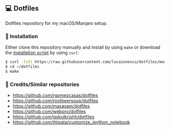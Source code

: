 ## 💻 Dotfiles
Dotfiles repository for my macOS/Manjaro setup.

### 🔑 Installation
Either clone this repository manually and install by using `make` or download the [installation script](https://github.com/lucaionescu/dotfiles/blob/master/get_dotfiles.sh) by using `curl`:

```bash
$ curl -fsSl https://raw.githubusercontent.com/lucaionescu/dotfiles/master/get_dotfiles.sh | sh
$ cd ~/dotfiles
$ make
```

### 🙏 Credits/Similar repositories
 - https://github.com/rgomezcasas/dotfiles
 - https://github.com/rootbeersoup/dotfiles
 - https://github.com/masasam/dotfiles
 - https://github.com/webpro/dotfiles
 - https://github.com/gokulkrishh/dotfiles
 - https://github.com/titipata/customize_ipython_notebook
